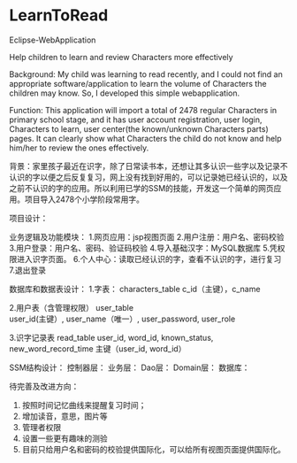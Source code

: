 # LearnToRead
Eclipse-WebApplication

Help children to learn and review Characters more effectively

Background: My child was learning to read recently, and I could not find an appropriate software/application to learn the volume of Characters the children may know. So, I developed this simple webapplication. 

Function: This application will import a total of 2478 regular Characters in primary school stage, and it has user account registration, user login, Characters to learn, user center(the known/unknown Characters parts) pages. It can clearly show what Characters the child do not know and help him/her to review the ones effectively.

背景：家里孩子最近在识字，除了日常读书本，还想让其多认识一些字以及记录不认识的字以便之后反复复习，网上没有找到好用的，可以记录她已经认识的，以及之前不认识的字的应用。所以利用已学的SSM的技能，开发这一个简单的网页应用。项目导入2478个小学阶段常用字。

项目设计：

业务逻辑及功能模块：
1.网页应用：jsp视图页面
2.用户注册：用户名、密码校验
3.用户登录：用户名、密码、验证码校验
4.导入基础汉字：MySQL数据库
5.凭权限进入识字页面。
6.个人中心：读取已经认识的字，查看不认识的字，进行复习
7.退出登录

数据库和数据表设计：
1.字表：
characters_table
	c_id（主键），c_name

2.用户表（含管理权限）
user_table	
	user_id(主键）, user_name（唯一）, user_password, user_role

3.识字记录表
read_table
  user_id, word_id, known_status, new_word_record_time
  主键（user_id, word_id）

SSM结构设计：
控制器层：
业务层：
Dao层：
Domain层：
数据库：

待完善及改进方向：
1. 按照时间记忆曲线来提醒复习时间；
2. 增加读音，意思，图片等
3. 管理者权限
4. 设置一些更有趣味的测验
5. 目前只给用户名和密码的校验提供国际化，可以给所有视图页面提供国际化。